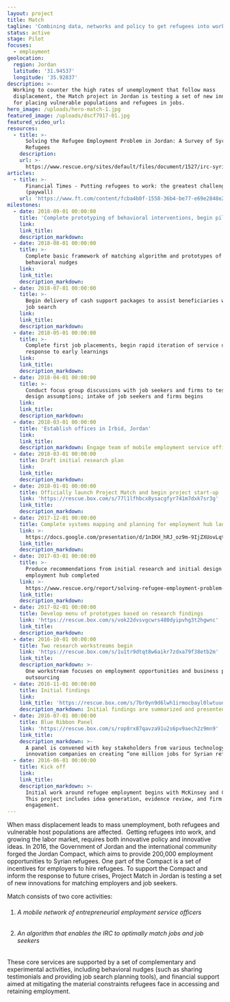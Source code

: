 ```yaml
---
layout: project
title: Match
tagline: 'Combining data, networks and policy to get refugees into work'
status: active
stage: Pilot
focuses:
  - employment
geolocation:
  region: Jordan
  latitude: '31.94537'
  longitude: '35.92837'
description: >-
  Working to counter the high rates of unemployment that follow mass
  displacement, the Match project in Jordan is testing a set of new innovations
  for placing vulnerable populations and refugees in jobs.
hero_image: /uploads/hero-match-1.jpg
featured_image: /uploads/dscf7917-01.jpg
featured_video_url:
resources:
  - title: >-
      Solving the Refugee Employment Problem in Jordan: A Survey of Syrian
      Refugees
    description:
    url: >-
      https://www.rescue.org/sites/default/files/document/1527/irc-syrianrefugeeemployment-72dpi-041117.pdf
articles:
  - title: >-
      Financial Times - Putting refugees to work: the greatest challenge in 2017
      (paywall)
    url: 'https://www.ft.com/content/fcba4b0f-1558-36b4-be77-e69e2848e275'
milestones:
  - date: 2018-09-01 00:00:00
    title: 'Complete prototyping of behavioral interventions, begin piloting'
    link:
    link_title:
    description_markdown:
  - date: 2018-08-01 00:00:00
    title: >-
      Complete basic framework of matching algorithm and prototypes of
      behavioral nudges
    link:
    link_title:
    description_markdown:
  - date: 2018-07-01 00:00:00
    title: >-
      Begin delivery of cash support packages to assist beneficiaries with the
      job search
    link:
    link_title:
    description_markdown:
  - date: 2018-05-01 00:00:00
    title: >-
      Complete first job placements, begin rapid iteration of service design in
      response to early learnings
    link:
    link_title:
    description_markdown:
  - date: 2018-04-01 00:00:00
    title: >-
      Conduct focus group discussions with job seekers and firms to test program
      design assumptions; intake of job seekers and firms begins
    link:
    link_title:
    description_markdown:
  - date: 2018-03-01 00:00:00
    title: 'Establish offices in Irbid, Jordan'
    link:
    link_title:
    description_markdown: Engage team of mobile employment service officers.
  - date: 2018-03-01 00:00:00
    title: Draft initial research plan
    link:
    link_title:
    description_markdown:
  - date: 2018-01-01 00:00:00
    title: Officially launch Project Match and begin project start-up
    link: 'https://rescue.box.com/s/77l1lfhbcx8ysacgfyr741m7dxk7sr3g'
    link_title:
    description_markdown:
  - date: 2017-12-01 00:00:00
    title: Complete systems mapping and planning for employment hub launch
    link: >-
      https://docs.google.com/presentation/d/1nIKH_hRJ_oz9m-9IjZXUovLqtS7riseEvSHML8YrdC4/edit?usp=sharing
    link_title:
    description_markdown:
  - date: 2017-03-01 00:00:00
    title: >-
      Produce recommendations from initial research and initial design of
      employment hub completed
    link: >-
      https://www.rescue.org/report/solving-refugee-employment-problem-jordan-survey-syrian-refugees
    link_title:
    description_markdown:
  - date: 2017-02-01 00:00:00
    title: Develop menu of prototypes based on research findings
    link: 'https://rescue.box.com/s/vok22dvsvgcwrs480dyipvhg3t2hgwnc'
    link_title:
    description_markdown:
  - date: 2016-10-01 00:00:00
    title: Two research workstreams begin
    link: 'https://rescue.box.com/s/1u1tr9dtqt8w6aikr7zdxa79f38etb2m'
    link_title:
    description_markdown: >-
      One workstream focuses on employment opportunities and business process
      outsourcing
  - date: 2016-11-01 00:00:00
    title: Initial findings
    link:
    link_title: 'https://rescue.box.com/s/7br0yn9d6lwh1irmocbayl0lwtuuds51'
    description_markdown: Initial findings are summarized and presented.
  - date: 2016-07-01 00:00:00
    title: Blue Ribbon Panel
    link: 'https://rescue.box.com/s/rop8rx87qavza91u2s6pv9aech2z9mn9'
    link_title:
    description_markdown: >-
      A panel is convened with key stakeholders from various technology and
      innovation companies on creating “one million jobs for Syrian refugees”
  - date: 2016-06-01 00:00:00
    title: Kick off
    link:
    link_title:
    description_markdown: >-
      Initial work around refugee employment begins with McKinsey and Company.
      This project includes idea generation, evidence review, and firm
      engagement.
---
```


When mass displacement leads to mass unemployment, both refugees and vulnerable host populations are affected.  Getting refugees into work, and growing the labor market, requires both innovative policy and innovative ideas. In 2016, the Government of Jordan and the international community forged the Jordan Compact, which aims to provide 200,000 employment opportunities to Syrian refugees. One part of the Compact is a set of incentives for employers to hire refugees. To support the Compact and inform the response to future crises, Project Match in Jordan is testing a set of new innovations for matching employers and job seekers.

Match consists of two core activities:

1. ###### A mobile network of entrepreneurial employment service officers
2. ###### An algorithm that enables the IRC to optimally match jobs and job seekers

These core services are supported by a set of complementary and experimental activities, including behavioral nudges (such as sharing testimonials and providing job search planning tools), and financial support aimed at mitigating the material constraints refugees face in accessing and retaining employment.